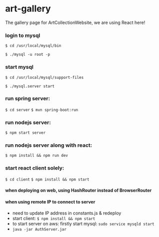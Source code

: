 # art-gallery
The gallery page for ArtCollectionWebsite, we are using React here!

### login to mysql
```$ cd /usr/local/mysql/bin```

```$ ./mysql -u root -p```

### start mysql
```$ cd /usr/local/mysql/support-files```

```$ ./mysql.server start```

### run spring server:
```$ cd server```
```$ mvn spring-boot:run```

### run nodejs server:
```$ npm start server```

### run nodejs server along with react:
```$ npm install && npm run dev```

### start react client solely:
```$ cd client```
```$ npm install && npm start```

#### when deploying on web, using HashRouter instead of BrowserRouter


#### when using remote IP to connect to server
- need to update IP address in constants.js & redeploy
- start client: ```$ npm install && npm start```
- to start server on aws: firstly start mysql: ```sudo service mysqld start```
- ```java -jar AuthServer.jar```
